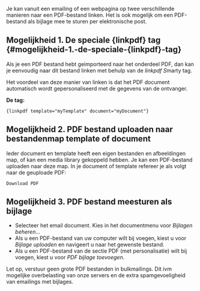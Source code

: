 Je kan vanuit een emailing of een webpagina op twee verschillende
manieren naar een PDF-bestand linken. Het is ook mogelijk om een
PDF-bestand als bijlage mee te sturen per elektronische post.

Mogelijkheid 1. De speciale {linkpdf} tag {#mogelijkheid-1.-de-speciale-{linkpdf}-tag}
-----------------------------------------

Als je een PDF bestand hebt geimporteerd naar het onderdeel PDF, dan kan
je eenvoudig naar dit bestand linken met behulp van de *linkpdf S*marty
tag.

Het voordeel van deze manier van linken is dat het PDF document
automatisch wordt gepersonaliseerd met de gegevens van de ontvanger.

**De tag:**

`{linkpdf template="myTemplate" document="myDocument"}`

Mogelijkheid 2. PDF bestand uploaden naar bestandenmap template of document
---------------------------------------------------------------------------

Ieder document en template heeft een eigen bestanden en afbeeldingen
map, of kan een media library gekoppeld hebben. Je kan een PDF-bestand
uploaden naar deze map. In je document of template refereer je als volgt
naar de geuploade PDF:

`Download PDF`

Mogelijkheid 3. PDF bestand meesturen als bijlage
-------------------------------------------------

-   Selecteer het email document. Kies in het documentmenu voor
    *Bijlagen beheren...*
-   Als u een PDF-bestand van uw computer wilt bij voegen, kiest u voor
    *Bijlage uploaden* en navigeert u naar het gewenste bestand.
-   Als u een PDF-bestand van de sectie PDF (met personalisatie) wilt
    bij voegen, kiest u voor *PDF bijlage toevoegen*.

Let op, verstuur geen grote PDF bestanden in bulkmailings. Dit ivm
mogelijke overbelasting van onze servers en de extra spamgevoeligheid
van emailings met bijlages.
